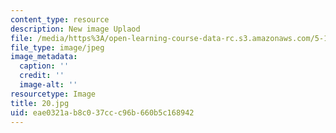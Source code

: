 ```yaml
---
content_type: resource
description: New image Uplaod
file: /media/https%3A/open-learning-course-data-rc.s3.amazonaws.com/5-112-principles-of-chemical-science-fall-2005/eae0321ab8c037ccc96b660b5c168942_20.jpg
file_type: image/jpeg
image_metadata:
  caption: ''
  credit: ''
  image-alt: ''
resourcetype: Image
title: 20.jpg
uid: eae0321a-b8c0-37cc-c96b-660b5c168942
---
```

